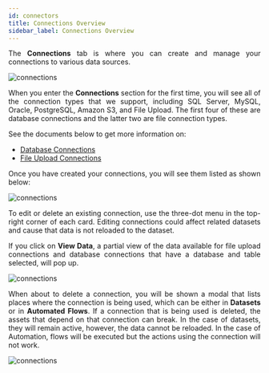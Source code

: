 ```yaml
---
id: connectors
title: Connections Overview
sidebar_label: Connections Overview
---
```


<div style="text-align: justify">

The **Connections** tab is where you can create and manage your connections to various data sources.

![connections](https://s3.amazonaws.com/cdn.qrvey.com/documentation_assets/ui-docs/datasets/3.4.2.4_connectors/1_Connections.png#thumbnail)


When you enter the **Connections** section for the first time, you will see all of the connection types that we support, including SQL Server, MySQL, Oracle, PostgreSQL, Amazon S3, and File Upload. The first four of these are database connections and the latter two are file connection types.

See the documents below to get more information on:
* [Database Connections](ui-docs/datasets/databases.md)
* [File Upload Connections](ui-docs/datasets/csv.md) 

Once you have created your connections, you will see them listed as shown below:

![connections](https://s3.amazonaws.com/cdn.qrvey.com/documentation_assets/ui-docs/datasets/3.4.2.4_connectors/2_Connections.png#thumbnail)

To edit or delete an existing connection, use the three-dot menu in the top-right corner of each card. Editing connections could affect related datasets and cause that data is not reloaded to the dataset. 

If you click on **View Data**, a partial view of the data available for file upload connections and database connections that have a database and table selected, will pop up.  

![connections](https://s3.amazonaws.com/cdn.qrvey.com/documentation_assets/ui-docs/datasets/3.4.2.4_connectors/3_Connections.png#thumbnail-80)

When about to delete a connection, you will be shown a modal that lists places where the connection is being used, which can be either in **Datasets** or in **Automated Flows**. If a connection that is being used is deleted, the assets that depend on that connection can break. In the case of datasets, they will remain active, however, the data cannot be reloaded. In the case of Automation, flows will be executed but the actions using the connection will not work. 

![connections](https://s3.amazonaws.com/cdn.qrvey.com/documentation_assets/ui-docs/datasets/3.4.2.4_connectors/4_Connections.png#thumbnail-80)





